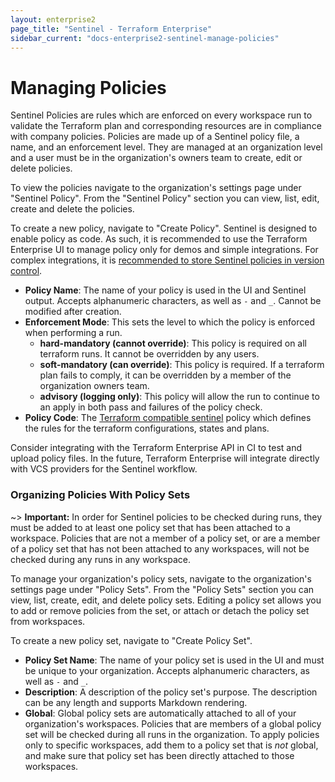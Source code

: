 ```yaml
---
layout: enterprise2
page_title: "Sentinel - Terraform Enterprise"
sidebar_current: "docs-enterprise2-sentinel-manage-policies"
---
```


# Managing Policies

Sentinel Policies are rules which are enforced on every workspace run to validate the Terraform plan and corresponding resources are in compliance with company policies. Policies are made up of a Sentinel policy file, a name, and an enforcement level. They are managed at an organization level and a user must be in the organization's owners team to create, edit or delete policies.

To view the policies navigate to the organization's settings page under "Sentinel Policy". From the "Sentinel Policy" section you can view, list, edit, create and delete the policies.

To create a new policy, navigate to "Create Policy". Sentinel is designed to enable policy as code. As such, it is recommended to use the Terraform Enterprise UI to manage policy only for demos and simple integrations. For complex integrations, it is [recommended to store Sentinel policies in version control](./integrate-vcs.html).

- **Policy Name**: The name of your policy is used in the UI and Sentinel output. Accepts alphanumeric characters, as well as `-` and `_`. Cannot be modified after creation.
- **Enforcement Mode**: This sets the level to which the policy is enforced when performing a run.
  - **hard-mandatory (cannot override)**: This policy is required on all terraform runs. It cannot be overridden by any users.
  - **soft-mandatory (can override)**: This policy is required. If a terraform plan fails to comply, it can be overridden by a member of the organization owners team.
  - **advisory (logging only)**: This policy will allow the run to continue to an apply in both pass and failures of the policy check.
- **Policy Code**: The [Terraform compatible sentinel](https://docs.hashicorp.com/sentinel/app/terraform/) policy which defines the rules for the terraform configurations, states and plans.

Consider integrating with the Terraform Enterprise API in CI to test and upload policy files. In the future, Terraform Enterprise will integrate directly with VCS providers for the Sentinel workflow.

### Organizing Policies With Policy Sets

~> **Important:** In order for Sentinel policies to be checked during runs, they must be added to at least one policy set that has been attached to a workspace. Policies that are not a member of a policy set, or are a member of a policy set that has not been attached to any workspaces, will not be checked during any runs in any workspace.

To manage your organization's policy sets, navigate to the organization's settings page under "Policy Sets". From the "Policy Sets" section you can view, list, create, edit, and delete policy sets. Editing a policy set allows you to add or remove policies from the set, or attach or detach the policy set from workspaces.

To create a new policy set, navigate to "Create Policy Set".

- **Policy Set Name**: The name of your policy set is used in the UI and must be unique to your organization. Accepts alphanumeric characters, as well as `-` and `_`.
- **Description**: A description of the policy set's purpose. The description can be any length and supports Markdown rendering.
- **Global**: Global policy sets are automatically attached to all of your organization's workspaces. Policies that are members of a global policy set will be checked during all runs in the organization. To apply policies only to specific workspaces, add them to a policy set that is _not_ global, and make sure that policy set has been directly attached to those workspaces.
